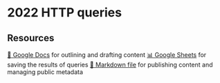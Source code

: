 # 2022 HTTP queries

<!--
  This directory contains all of the 2022 HTTP chapter queries.

  Each query should have a corresponding `metric_name.sql` file.
  Note that readers are linked to this directory, so try to make the SQL file names descriptive for easy browsing.

  Analysts: if helpful, you can use this README to give additional info about the queries.
-->

## Resources

[📄 Google Docs][~google-doc] for outlining and drafting content
[📊 Google Sheets][~google-sheets] for saving the results of queries
[📝 Markdown file][~chapter-markdown] for publishing content and managing public metadata

[~google-doc]: https://docs.google.com/document/d/19MokZOX9llhgG_JxdShJTJy-XC9bFAlGE8bd-_ByRl8/edit?usp=sharing
[~google-sheets]: https://docs.google.com/spreadsheets/d/1NJrPOjBoJSDsHV0rAHpcZ9qBUgy6RVG3QtvbTqrj5_o/edit?usp=sharing
[~chapter-markdown]: https://github.com/HTTPArchive/almanac.httparchive.org/tree/main/src/content/en/2022/http.md